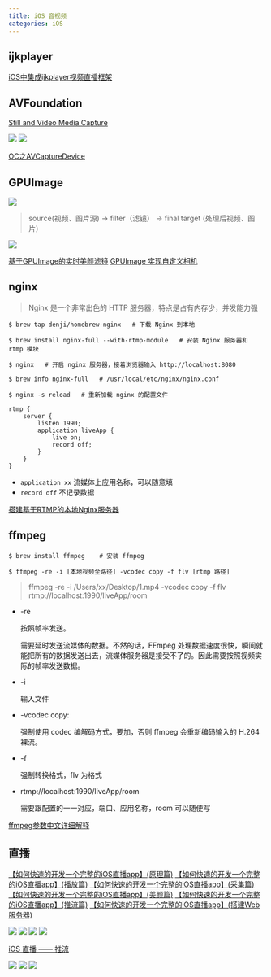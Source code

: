 ```yaml
---
title: iOS 音视频
categories: iOS
---
```


## ijkplayer

[iOS中集成ijkplayer视频直播框架](https://www.jianshu.com/p/1f06b27b3ac0)

## AVFoundation

[Still and Video Media Capture](https://developer.apple.com/library/archive/documentation/AudioVideo/Conceptual/AVFoundationPG/Articles/04_MediaCapture.html)

![](https://developer.apple.com/library/archive/documentation/AudioVideo/Conceptual/AVFoundationPG/Art/captureOverview_2x.png)
![](https://developer.apple.com/library/archive/documentation/AudioVideo/Conceptual/AVFoundationPG/Art/captureDetail_2x.png)

[OC之AVCaptureDevice](https://www.jianshu.com/p/155efb36e041)

## GPUImage

![](https://upload-images.jianshu.io/upload_images/304825-5faefe55f9296071.png?imageMogr2/auto-orient/strip|imageView2/2/w/1200)

> source(视频、图片源) -> filter（滤镜） -> final target (处理后视频、图片)

![](https://upload-images.jianshu.io/upload_images/304825-84ff54fb516a70ce.png?imageMogr2/auto-orient/strip|imageView2/2/w/1200)

[基于GPUImage的实时美颜滤镜](https://www.jianshu.com/p/945fc806a9b4)
[GPUImage 实现自定义相机](https://www.jianshu.com/p/e66fd9cac733)


## nginx

> Nginx 是一个非常出色的 HTTP 服务器，特点是占有内存少，并发能力强

```
$ brew tap denji/homebrew-nginx   # 下载 Nginx 到本地

$ brew install nginx-full --with-rtmp-module   # 安装 Nginx 服务器和 rtmp 模块

$ nginx   # 开启 nginx 服务器，接着浏览器输入 http://localhost:8080 

$ brew info nginx-full   # /usr/local/etc/nginx/nginx.conf

$ nginx -s reload   # 重新加载 nginx 的配置文件
```

```
rtmp {
    server {
        listen 1990;
        application liveApp {
            live on;
            record off;
        }
    }
}
```

* `application xx`  流媒体上应用名称，可以随意填
* `record off`   不记录数据

[搭建基于RTMP的本地Nginx服务器](https://blog.csdn.net/qq_24904667/article/details/80063031)


## ffmpeg

```
$ brew install ffmpeg    # 安装 ffmpeg

$ ffmpeg -re -i [本地视频全路径] -vcodec copy -f flv [rtmp 路径]
```

> ffmpeg -re -i /Users/xx/Desktop/1.mp4 -vcodec copy -f flv rtmp://localhost:1990/liveApp/room

* \-re

	按照帧率发送。
	
	需要延时发送流媒体的数据。不然的话，FFmpeg 处理数据速度很快，瞬间就能把所有的数据发送出去，流媒体服务器是接受不了的。因此需要按照视频实际的帧率发送数据。
	
* \-i

	输入文件

* \-vcodec copy:

	强制使用 codec 编解码方式，要加，否则 ffmpeg 会重新编码输入的 H.264 裸流。

* \-f

	强制转换格式，flv 为格式

* rtmp://localhost:1990/liveApp/room

	需要跟配置的一一对应，端口、应用名称，room 可以随便写


[ffmpeg参数中文详细解释](http://blog.csdn.net/leixiaohua1020/article/details/12751349)


## 直播


[【如何快速的开发一个完整的iOS直播app】(原理篇)](https://www.jianshu.com/p/bd42bacbe4cc)
[【如何快速的开发一个完整的iOS直播app】(播放篇)](https://www.jianshu.com/p/7b2f1df74420)
[【如何快速的开发一个完整的iOS直播app】(采集篇)](https://www.jianshu.com/p/c71bfda055fa)
[【如何快速的开发一个完整的iOS直播app】(美颜篇)](https://www.jianshu.com/p/4646894245ba)
[【如何快速的开发一个完整的iOS直播app】(推流篇)](https://www.jianshu.com/p/53059be61546)
[【如何快速的开发一个完整的iOS直播app】(搭建Web服务器)](https://www.jianshu.com/p/d76ecf5ed690)

![](https://upload-images.jianshu.io/upload_images/304825-5481594e6e2a9d56.png?imageMogr2/auto-orient/strip|imageView2/2/w/1200)
![](https://upload-images.jianshu.io/upload_images/304825-54974199408c0cc1.png?imageMogr2/auto-orient/strip|imageView2/2/w/1200)
![](https://upload-images.jianshu.io/upload_images/304825-9b64e9596f3ccdce.jpeg?imageMogr2/auto-orient/strip|imageView2/2)
![](https://upload-images.jianshu.io/upload_images/304825-f92e85515845e107.png?imageMogr2/auto-orient/strip|imageView2/2/w/1200)

[iOS 直播 —— 推流](https://www.jianshu.com/p/27b3bb4695aa)

![](https://upload-images.jianshu.io/upload_images/784630-410c22a906db5ba9.png?imageMogr2/auto-orient/strip|imageView2/2/w/1016)
![](https://upload-images.jianshu.io/upload_images/784630-206124c2ad59164b.png?imageMogr2/auto-orient/strip|imageView2/2/w/373)
![](https://upload-images.jianshu.io/upload_images/784630-93465c366c7a601c.png?imageMogr2/auto-orient/strip|imageView2/2/w/859)